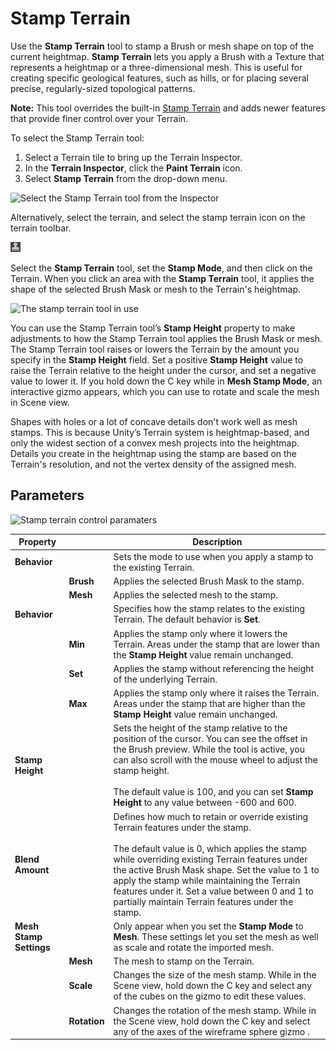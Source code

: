 # Stamp Terrain

Use the **Stamp Terrain** tool to stamp a Brush or mesh shape on top of the current heightmap. **Stamp Terrain** lets you apply a Brush with a Texture that represents a heightmap or a three-dimensional mesh. This is useful for creating specific geological features, such as hills, or for placing several precise, regularly-sized topological patterns.

**Note:** This tool overrides the built-in [Stamp Terrain](https://docs.unity3d.com/Manual/terrain-StampTerrain.html) and adds newer features that provide finer control over your Terrain.

To select the Stamp Terrain tool:
1. Select a Terrain tile to bring up the Terrain Inspector.
2. In the **Terrain Inspector**, click the **Paint Terrain** icon.
3. Select **Stamp Terrain** from the drop-down menu.

![Select the Stamp Terrain tool from the Inspector](images/2-70-stamp-terrain-01.png)

Alternatively, select the terrain, and select the stamp terrain icon on the terrain toolbar.

![Stamp terrain icon](images/Icons/Stamp.png) 

Select the **Stamp Terrain** tool, set the **Stamp Mode**, and then click on the Terrain. When you click an area with the **Stamp Terrain** tool, it applies the shape of the selected Brush Mask or mesh to the Terrain's heightmap. 

![The stamp terrain tool in use](images/2-70-stamp-terrain-02.png)

You can use the Stamp Terrain tool’s **Stamp Height** property to make adjustments to how the Stamp Terrain tool applies the Brush Mask or mesh. The Stamp Terrain tool raises or lowers the Terrain by the amount you specify in the **Stamp Height** field. Set a positive **Stamp Height** value to raise the Terrain relative to the height under the cursor, and set a negative value to lower it. If you hold down the C key while in **Mesh Stamp Mode**, an interactive gizmo appears, which you can use to rotate and scale the mesh in Scene view.

Shapes with holes or a lot of concave details don't work well as mesh stamps. This is because Unity’s Terrain system is heightmap-based, and only the widest section of a convex mesh projects into the heightmap. Details you create in the heightmap using the stamp are based on the Terrain's resolution, and not the vertex density of the assigned mesh.

## Parameters

![Stamp terrain control paramaters](images/2-70-stamp-terrain-03.png)

| **Property**            |               | **Description**                                                             |
| ----------------------- | ------------- | ----------------------------------------------------------------------------|
| **Behavior**            |               | Sets the mode to use when you apply a stamp to the existing Terrain. |
|                         | **Brush**     | Applies the selected Brush Mask to the stamp. |
|                         | **Mesh**      | Applies the selected mesh to the stamp. |
| **Behavior**            |               | Specifies how the stamp relates to the existing Terrain. The default behavior is **Set**. |
|                         | **Min**       | Applies the stamp only where it lowers the Terrain. Areas under the stamp that are lower than the **Stamp Height** value remain unchanged. |
|                         | **Set**       | Applies the stamp without referencing the height of the underlying Terrain. |
|                         | **Max**       | Applies the stamp only where it raises the Terrain. Areas under the stamp that are higher than the **Stamp Height** value remain unchanged. |
| **Stamp Height**        |               | Sets the height of the stamp relative to the position of the cursor. You can see the offset in the Brush preview. While the tool is active, you can also scroll with the mouse wheel to adjust the stamp height.<br /><br />The default value is 100, and you can set **Stamp Height** to any value between -600 and 600. |
| **Blend Amount**        |               | Defines how much to retain or override existing Terrain features under the stamp.<br /><br />The default value is 0, which applies the stamp while overriding existing Terrain features under the active Brush Mask shape. Set the value to 1 to apply the stamp while maintaining the Terrain features under it. Set a value between 0 and 1 to partially maintain Terrain features under the stamp. |
| **Mesh Stamp Settings** |               | Only appear when you set the **Stamp Mode** to **Mesh**. These settings let you set the mesh as well as scale and rotate the imported mesh. |
|                         | **Mesh**      | The mesh to stamp on the Terrain. |
|                         | **Scale**     | Changes the size of the mesh stamp. While in the Scene view, hold down the C key and select any of the cubes on the gizmo to edit these values. |
|                         | **Rotation**  | Changes the rotation of the mesh stamp. While in the Scene view, hold down the C key and select any of the axes of the wireframe sphere gizmo . |